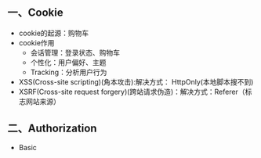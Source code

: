 # 

## 一、Cookie
- cookie的起源：购物车
- cookie作用
  - 会话管理：登录状态、购物车
  - 个性化：用户偏好、主题
  - Tracking：分析用户行为
- XSS(Cross-site scripting)(角本攻击):解决方式： HttpOnly(本地脚本搜不到)
- XSRF(Cross-site request forgery)(跨站请求伪造)：解决方式：Referer（标志网站来源）
## 二、Authorization
- Basic
